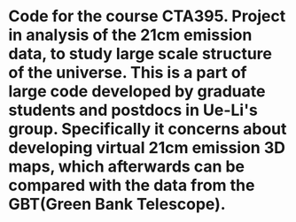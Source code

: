 
Code for the course CTA395. Project in analysis of the 21cm emission data, to study large scale structure of the universe. This is a part of large code developed by graduate students and postdocs in Ue-Li's group. Specifically it concerns about developing virtual 21cm emission 3D maps, which afterwards can be compared with the data from the GBT(Green Bank Telescope).
===
